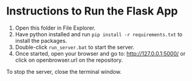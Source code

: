 Instructions to Run the Flask App
==================================

1. Open this folder in File Explorer.
2. Have python installed and run `pip install -r requirements.txt` to install the packages.
3. Double-click `run_server.bat` to start the server.
4. Once started, open your browser and go to: http://127.0.0.1:5000/ or click on openbrowser.url on the repository.

To stop the server, close the terminal window.
